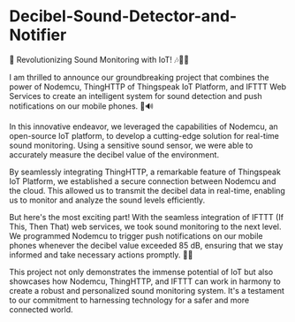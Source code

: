 # Decibel-Sound-Detector-and-Notifier
🌟 Revolutionizing Sound Monitoring with IoT! 🎶📲💡

I am thrilled to announce our groundbreaking project that combines the power of Nodemcu, ThingHTTP of Thingspeak IoT Platform, and IFTTT Web Services to create an intelligent system for sound detection and push notifications on our mobile phones. 📱🔊

In this innovative endeavor, we leveraged the capabilities of Nodemcu, an open-source IoT platform, to develop a cutting-edge solution for real-time sound monitoring. Using a sensitive sound sensor, we were able to accurately measure the decibel value of the environment.

By seamlessly integrating ThingHTTP, a remarkable feature of Thingspeak IoT Platform, we established a secure connection between Nodemcu and the cloud. This allowed us to transmit the decibel data in real-time, enabling us to monitor and analyze the sound levels efficiently.

But here's the most exciting part! With the seamless integration of IFTTT (If This, Then That) web services, we took sound monitoring to the next level. We programmed Nodemcu to trigger push notifications on our mobile phones whenever the decibel value exceeded 85 dB, ensuring that we stay informed and take necessary actions promptly. 📳🔔

This project not only demonstrates the immense potential of IoT but also showcases how Nodemcu, ThingHTTP, and IFTTT can work in harmony to create a robust and personalized sound monitoring system. It's a testament to our commitment to harnessing technology for a safer and more connected world.


